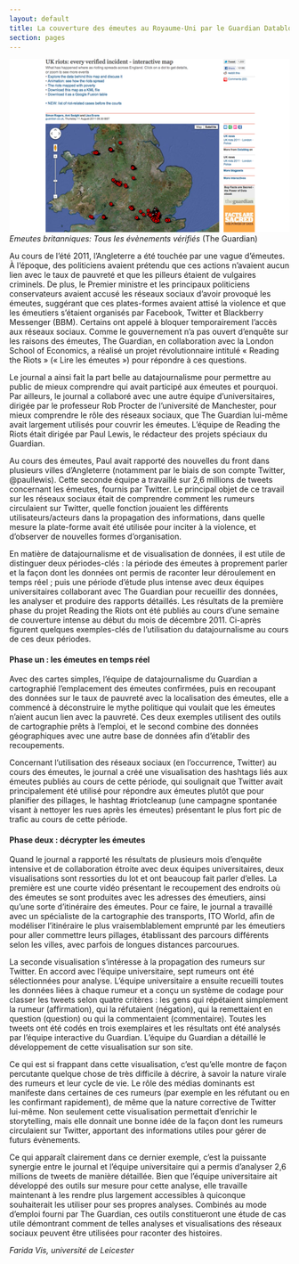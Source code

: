 ```yaml
---
layout: default
title: La couverture des émeutes au Royaume-Uni par le Guardian Datablog
section: pages
---
```


<div id="FIG0316" class="imageblock">
<div class="content">
<img alt="Emeutes britanniques: Tous les évènements vérifiés" src="../figs/incoming/03-ZZ.png"></div>
<div class="title"><em>Emeutes britanniques: Tous les évènements vérifiés</em> (The Guardian)</div>
</div>

Au cours de l’été 2011, l’Angleterre a été touchée par une vague d’émeutes. À l’époque, des politiciens avaient prétendu que ces actions n’avaient aucun lien avec le taux de pauvreté et que les pilleurs étaient de vulgaires criminels. De plus, le Premier ministre et les principaux politiciens conservateurs avaient accusé les réseaux sociaux d’avoir provoqué les émeutes, suggérant que ces plates-formes avaient attisé la violence et que les émeutiers s’étaient organisés par Facebook, Twitter et Blackberry Messenger (BBM). Certains ont appelé à bloquer temporairement l’accès aux réseaux sociaux. Comme le gouvernement n’a pas ouvert d’enquête sur les raisons des émeutes, The Guardian, en collaboration avec la London School of Economics, a réalisé un projet révolutionnaire intitulé « Reading the Riots » (« Lire les émeutes ») pour répondre à ces questions.

Le journal a ainsi fait la part belle au datajournalisme pour permettre au public de mieux comprendre qui avait participé aux émeutes et pourquoi. Par ailleurs, le journal a collaboré avec une autre équipe d’universitaires, dirigée par le professeur Rob Procter de l’université de Manchester, pour mieux comprendre le rôle des réseaux sociaux, que The Guardian lui-même avait largement utilisés pour couvrir les émeutes. L’équipe de Reading the Riots était dirigée par Paul Lewis, le rédacteur des projets spéciaux du Guardian.

Au cours des émeutes, Paul avait rapporté des nouvelles du front dans plusieurs villes d’Angleterre (notamment par le biais de son compte Twitter, @paullewis). Cette seconde équipe a travaillé sur 2,6 millions de tweets concernant les émeutes, fournis par Twitter. Le principal objet de ce travail sur les réseaux sociaux était de comprendre comment les rumeurs circulaient sur Twitter, quelle fonction jouaient les différents utilisateurs/acteurs dans la propagation des informations, dans quelle mesure la plate-forme avait été utilisée pour inciter à la violence, et d’observer de nouvelles formes d’organisation.

En matière de datajournalisme et de visualisation de données, il est utile de distinguer deux périodes-clés : la période des émeutes à proprement parler et la façon dont les données ont permis de raconter leur déroulement en temps réel ; puis une période d’étude plus intense avec deux équipes universitaires collaborant avec The Guardian pour recueillir des données, les analyser et produire des rapports détaillés. Les résultats de la première phase du projet Reading the Riots ont été publiés au cours d’une semaine de couverture intense au début du mois de décembre 2011. Ci-après figurent quelques exemples-clés de l’utilisation du datajournalisme au cours de ces deux périodes.

#### Phase un : les émeutes en temps réel

Avec des cartes simples, l’équipe de datajournalisme du Guardian a cartographié l’emplacement des émeutes confirmées, puis en recoupant des données sur le taux de pauvreté avec la localisation des émeutes, elle a commencé à déconstruire le mythe politique qui voulait que les émeutes n’aient aucun lien avec la pauvreté. Ces deux exemples utilisent des outils de cartographie prêts à l’emploi, et le second combine des données géographiques avec une autre base de données afin d’établir des recoupements.

Concernant l’utilisation des réseaux sociaux (en l’occurrence, Twitter) au cours des émeutes, le journal a créé une visualisation des hashtags liés aux émeutes publiés au cours de cette période, qui soulignait que Twitter avait principalement été utilisé pour répondre aux émeutes plutôt que pour planifier des pillages, le hashtag #riotcleanup (une campagne spontanée visant à nettoyer les rues après les émeutes) présentant le plus fort pic de trafic au cours de cette période.

#### Phase deux : décrypter les émeutes

Quand le journal a rapporté les résultats de plusieurs mois d’enquête intensive et de collaboration étroite avec deux équipes universitaires, deux visualisations sont ressorties du lot et ont beaucoup fait parler d’elles. La première est une courte vidéo présentant le recoupement des endroits où des émeutes se sont produites avec les adresses des émeutiers, ainsi qu’une sorte d’itinéraire des émeutes. Pour ce faire, le journal a travaillé avec un spécialiste de la cartographie des transports, ITO World, afin de modéliser l’itinéraire le plus vraisemblablement emprunté par les émeutiers pour aller commettre leurs pillages, établissant des parcours différents selon les villes, avec parfois de longues distances parcourues.

La seconde visualisation s’intéresse à la propagation des rumeurs sur Twitter. En accord avec l’équipe universitaire, sept rumeurs ont été sélectionnées pour analyse. L’équipe universitaire a ensuite recueilli toutes les données liées à chaque rumeur et a conçu un système de codage pour classer les tweets selon quatre critères : les gens qui répétaient simplement la rumeur (affirmation), qui la réfutaient (négation), qui la remettaient en question (question) ou qui la commentaient (commentaire). Toutes les tweets ont été codés en trois exemplaires et les résultats ont été analysés par l’équipe interactive du Guardian. L’équipe du Guardian a détaillé le développement de cette visualisation sur son site.

Ce qui est si frappant dans cette visualisation, c’est qu’elle montre de façon percutante quelque chose de très difficile à décrire, à savoir la nature virale des rumeurs et leur cycle de vie. Le rôle des médias dominants est manifeste dans certaines de ces rumeurs (par exemple en les réfutant ou en les confirmant rapidement), de même que la nature corrective de Twitter lui-même. Non seulement cette visualisation permettait d’enrichir le storytelling, mais elle donnait une bonne idée de la façon dont les rumeurs circulaient sur Twitter, apportant des informations utiles pour gérer de futurs évènements.

Ce qui apparaît clairement dans ce dernier exemple, c’est la puissante synergie entre le journal et l’équipe universitaire qui a permis d’analyser 2,6 millions de tweets de manière détaillée. Bien que l’équipe universitaire ait développé des outils sur mesure pour cette analyse, elle travaille maintenant à les rendre plus largement accessibles à quiconque souhaiterait les utiliser pour ses propres analyses. Combinés au mode d’emploi fourni par The Guardian, ces outils constitueront une étude de cas utile démontrant comment de telles analyses et visualisations des réseaux sociaux peuvent être utilisées pour raconter des histoires.

_Farida Vis, université de Leicester_